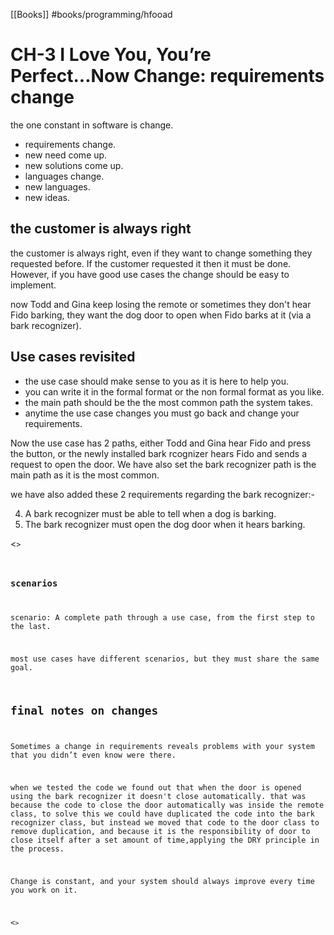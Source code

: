 [[Books]]
#books/programming/hfooad
# CH-3 I Love You, You’re Perfect...Now Change: requirements change

the one constant in software is change.

- requirements change.
- new need come up.
- new solutions come up.
- languages change.
- new languages.
- new ideas.

## the customer is always right

the customer is always right, even if they want to change something they requested before. If the customer requested it then it must be done. However, if you have good use cases the change should be easy to implement.

now Todd and Gina keep losing the remote or sometimes they don't hear Fido barking, they want the dog door to open when Fido barks at it (via a bark recognizer).

## Use cases revisited

- the use case should make sense to you as it is here to help you.
- you can write it in the formal format or the non formal format as you like.
- the main path should be the the most common path the system takes.
- anytime the use case changes you must go back and change your requirements.

Now the use case has 2 paths, either Todd and Gina hear Fido and press the button, or the newly installed bark rcognizer hears Fido and sends a request to open the door. We have also set the bark recognizer path is the main path as it is the most common.

we have also added these 2 requirements regarding the bark recognizer:- 

4. A bark recognizer must be able to tell when a dog is barking.
5. The bark recognizer must open the dog door when it hears barking.

<<code for the new system>>

### scenarios

scenario: A complete path through a use case, from the first step to the last.

most use cases have different scenarios, but they must share the same goal.

## final notes on changes

Sometimes a change in requirements reveals problems with your system that you didn’t even know were there.

when we tested the code we found out that when the door is opened using the bark recognizer it doesn't close automatically. that was because the code to close the door automatically was inside the remote class, to solve this we could have duplicated the code into the bark recognizer class, but instead we moved that code to the door class to remove duplication, and because it is the responsibility of door to close itself after a set amount of time,applying the DRY principle in the process.

Change is constant, and your system should always improve every time you work on it.

<<code for the final system>>